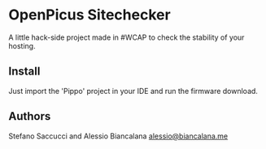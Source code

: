 # OpenPicus Sitechecker
A little hack-side project made in #WCAP to check the stability of your hosting.

## Install
Just import the 'Pippo' project in your IDE and run the firmware download.

## Authors
Stefano Saccucci and Alessio Biancalana <alessio@biancalana.me>